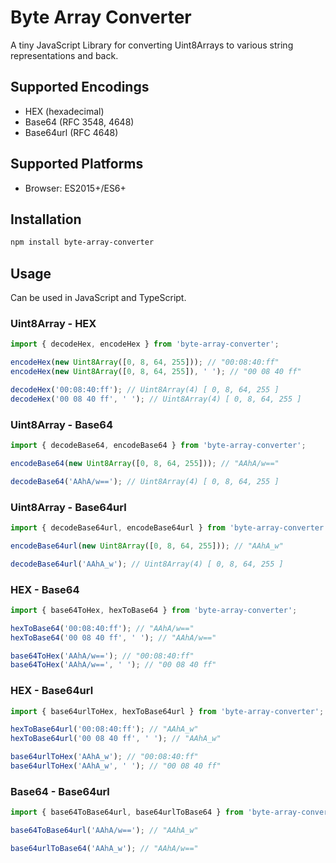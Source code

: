 # Byte Array Converter

A tiny JavaScript Library for converting Uint8Arrays to various string representations and back.

## Supported Encodings

- HEX (hexadecimal)
- Base64 (RFC 3548, 4648)
- Base64url (RFC 4648)

## Supported Platforms

- Browser: ES2015+/ES6+

## Installation

```bash
npm install byte-array-converter
```

## Usage

Can be used in JavaScript and TypeScript.

### Uint8Array - HEX

```typescript
import { decodeHex, encodeHex } from 'byte-array-converter';

encodeHex(new Uint8Array([0, 8, 64, 255])); // "00:08:40:ff"
encodeHex(new Uint8Array([0, 8, 64, 255]), ' '); // "00 08 40 ff"

decodeHex('00:08:40:ff'); // Uint8Array(4) [ 0, 8, 64, 255 ]
decodeHex('00 08 40 ff', ' '); // Uint8Array(4) [ 0, 8, 64, 255 ]
```

### Uint8Array - Base64

```typescript
import { decodeBase64, encodeBase64 } from 'byte-array-converter';

encodeBase64(new Uint8Array([0, 8, 64, 255])); // "AAhA/w=="

decodeBase64('AAhA/w=='); // Uint8Array(4) [ 0, 8, 64, 255 ]
```

### Uint8Array - Base64url

```typescript
import { decodeBase64url, encodeBase64url } from 'byte-array-converter';

encodeBase64url(new Uint8Array([0, 8, 64, 255])); // "AAhA_w"

decodeBase64url('AAhA_w'); // Uint8Array(4) [ 0, 8, 64, 255 ]
```

### HEX - Base64

```typescript
import { base64ToHex, hexToBase64 } from 'byte-array-converter';

hexToBase64('00:08:40:ff'); // "AAhA/w=="
hexToBase64('00 08 40 ff', ' '); // "AAhA/w=="

base64ToHex('AAhA/w=='); // "00:08:40:ff"
base64ToHex('AAhA/w==', ' '); // "00 08 40 ff"
```

### HEX - Base64url

```typescript
import { base64urlToHex, hexToBase64url } from 'byte-array-converter';

hexToBase64url('00:08:40:ff'); // "AAhA_w"
hexToBase64url('00 08 40 ff', ' '); // "AAhA_w"

base64urlToHex('AAhA_w'); // "00:08:40:ff"
base64urlToHex('AAhA_w', ' '); // "00 08 40 ff"
```

### Base64 - Base64url

```typescript
import { base64ToBase64url, base64urlToBase64 } from 'byte-array-converter';

base64ToBase64url('AAhA/w=='); // "AAhA_w"

base64urlToBase64('AAhA_w'); // "AAhA/w=="
```
